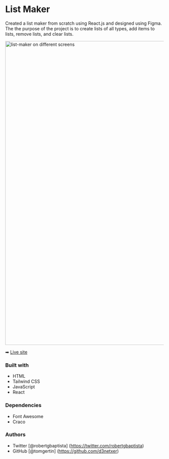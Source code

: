 # List Maker
Created a list maker from scratch using React.js and designed using Figma. The the purpose of the project is to create lists of all types, add items to lists, remove lists, and clear lists.

<img width="964" alt="list-maker on different screens" src="https://github.com/contentmediaguy/grocery-list/blob/main/list-maker.png">

➡ [Live site](https://contentmediaguy.github.io/grocery-list/)

### Built with
- HTML
- Tailwind CSS
- JavaScript
- React

### Dependencies
- Font Awesome
- Craco

### Authors
- Twitter [@robertgbaptista] (https://twitter.com/robertgbaptista)
- GitHub [@tomgertin] (https://github.com/d3netxer)

